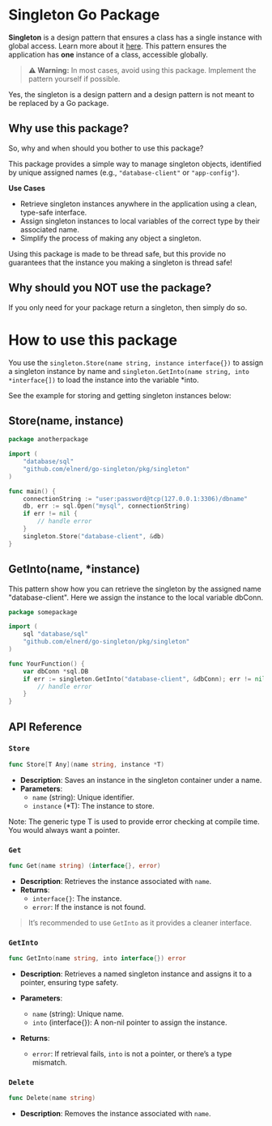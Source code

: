 # Singleton Go Package

**Singleton** is a design pattern that ensures a class has a single instance with global access. Learn more about
it [here](https://refactoring.guru/design-patterns/singleton). This pattern ensures the application has **one** instance
of a class, accessible globally.

> **⚠ Warning:** In most cases, avoid using this package. Implement the pattern yourself if possible.

Yes, the singleton is a design pattern and a design pattern is not meant to be replaced by a Go package.

## Why use this package?

So, why and when should you bother to use this package?

This package provides a simple way to manage singleton objects, identified by unique assigned names (e.g., `"database-client"` or `"app-config"`).

**Use Cases**
- Retrieve singleton instances anywhere in the application using a clean, type-safe interface.
- Assign singleton instances to local variables of the correct type by their associated name.
- Simplify the process of making any object a singleton.

Using this package is made to be thread safe, but this provide no guarantees that the instance you making a singleton is thread safe!


## Why should you NOT use the package?

If you only need for your package return a singleton, then simply do so.

# How to use this package

You use the `singleton.Store(name string, instance interface{})` to assign a singleton instance by name and
`singleton.GetInto(name string, into *interface{])` to load the instance into the variable *into.

See the example for storing and getting singleton instances below:


## Store(name, instance)

```go
package anotherpackage

import (
	"database/sql"
	"github.com/elnerd/go-singleton/pkg/singleton"
)

func main() {
	connectionString := "user:password@tcp(127.0.0.1:3306)/dbname"
	db, err := sql.Open("mysql", connectionString)
	if err != nil {
		// handle error
	}
	singleton.Store("database-client", &db)
}
```

## GetInto(name, *instance)

This pattern show how you can retrieve the singleton by the assigned name "database-client".
Here we assign the instance to the local variable dbConn.

```go
package somepackage

import (
	sql "database/sql"
	"github.com/elnerd/go-singleton/pkg/singleton"
)

func YourFunction() {
	var dbConn *sql.DB
	if err := singleton.GetInto("database-client", &dbConn); err != nil {
		// handle error
	}
}
```


## API Reference

### `Store`

``` go
func Store[T Any](name string, instance *T)
```

- **Description**: Saves an instance in the singleton container under a name.
- **Parameters**:
  - `name` (string): Unique identifier.
  - `instance` (*T): The instance to store.

Note: The generic type T is used to provide error checking at compile time. You would always want a pointer.

### `Get`

``` go
func Get(name string) (interface{}, error)
```

- **Description**: Retrieves the instance associated with `name`.
- **Returns**:
  - `interface{}`: The instance.
  - `error`: If the instance is not found.

> It’s recommended to use `GetInto` as it provides a cleaner interface.

### `GetInto`

``` go
func GetInto(name string, into interface{}) error
```

- **Description**: Retrieves a named singleton instance and assigns it to a pointer, ensuring type safety.
- **Parameters**:
  - `name` (string): Unique name.
  - `into` (interface{}): A non-nil pointer to assign the instance.

- **Returns**:
  - `error`: If retrieval fails, `into` is not a pointer, or there’s a type mismatch.

### `Delete`

``` go
func Delete(name string)
```

- **Description**: Removes the instance associated with `name`.